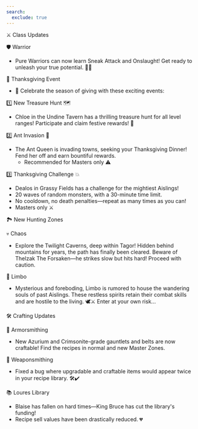 ```yaml
---
search:
  exclude: true
---
```


⚔️ Class Updates

🛡️ Warrior

- Pure Warriors can now learn Sneak Attack and Onslaught! Get ready to unleash your true potential. 💪✨

🦃 Thanksgiving Event

- 🍁 Celebrate the season of giving with these exciting events:

1️⃣ New Treasure Hunt 🗺️

- Chloe in the Undine Tavern has a thrilling treasure hunt for all level ranges! Participate and claim festive rewards! 🎁

2️⃣ Ant Invasion 🐜

- The Ant Queen is invading towns, seeking your Thanksgiving Dinner! Fend her off and earn bountiful rewards.
    - Recommended for Masters only ⚠️

3️⃣ Thanksgiving Challenge 💥

- Dealos in Grassy Fields has a challenge for the mightiest Aislings!
- 20 waves of random monsters, with a 30-minute time limit.
- No cooldown, no death penalties—repeat as many times as you can!
- Masters only ⚔️

🏞️ New Hunting Zones

💀 Chaos

- Explore the Twilight Caverns, deep within Tagor! Hidden behind mountains for years, the path has finally been cleared.
Beware of Thelzak The Forsaken—he strikes slow but hits hard! Proceed with caution.

🌌 Limbo

- Mysterious and foreboding, Limbo is rumored to house the wandering souls of past Aislings. These restless spirits retain their combat skills and are hostile to the living. 🕊️⚔️ Enter at your own risk...

🛠️ Crafting Updates

🧤 Armorsmithing

- New Azurium and Crimsonite-grade gauntlets and belts are now craftable! Find the recipes in normal and new Master Zones.

🔨 Weaponsmithing

- Fixed a bug where upgradable and craftable items would appear twice in your recipe library. 🛠️✔️

📚 Loures Library

- Blaise has fallen on hard times—King Bruce has cut the library's funding!
- Recipe sell values have been drastically reduced. 💔
